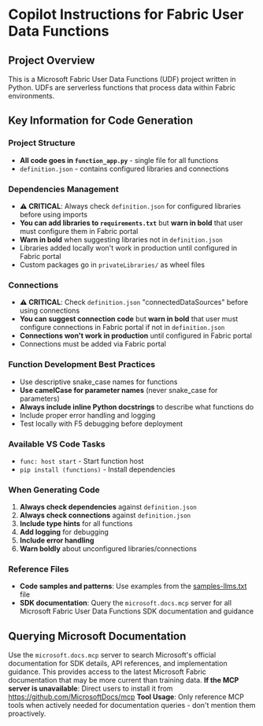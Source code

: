 # Copilot Instructions for Fabric User Data Functions

## Project Overview
This is a Microsoft Fabric User Data Functions (UDF) project written in Python. UDFs are serverless functions that process data within Fabric environments.

## Key Information for Code Generation

### Project Structure
- **All code goes in `function_app.py`** - single file for all functions
- `definition.json` - contains configured libraries and connections

### Dependencies Management
- **⚠️ CRITICAL**: Always check `definition.json` for configured libraries before using imports
- **You can add libraries to `requirements.txt`** but **warn in bold** that user must configure them in Fabric portal
- **Warn in bold** when suggesting libraries not in `definition.json`
- Libraries added locally won't work in production until configured in Fabric portal
- Custom packages go in `privateLibraries/` as wheel files

### Connections
- **⚠️ CRITICAL**: Check `definition.json` "connectedDataSources" before using connections
- **You can suggest connection code** but **warn in bold** that user must configure connections in Fabric portal if not in `definition.json`
- **Connections won't work in production** until configured in Fabric portal
- Connections must be added via Fabric portal

### Function Development Best Practices
- Use descriptive snake_case names for functions
- **Use camelCase for parameter names** (never snake_case for parameters)
- **Always include inline Python docstrings** to describe what functions do
- Include proper error handling and logging
- Test locally with F5 debugging before deployment

### Available VS Code Tasks
- `func: host start` - Start function host
- `pip install (functions)` - Install dependencies  

### When Generating Code
1. **Always check dependencies** against `definition.json`
2. **Always check connections** against `definition.json`
3. **Include type hints** for all functions
4. **Add logging** for debugging
5. **Include error handling**
6. **Warn boldly** about unconfigured libraries/connections

### Reference Files
- **Code samples and patterns**: Use examples from the [samples-llms.txt](https://raw.githubusercontent.com/microsoft/fabric-user-data-functions-samples/refs/heads/main/PYTHON/samples-llms.txt) file
- **SDK documentation**: Query the `microsoft.docs.mcp` server for all Microsoft Fabric User Data Functions SDK documentation and guidance

## Querying Microsoft Documentation
Use the `microsoft.docs.mcp` server to search Microsoft's official documentation for SDK details, API references, and implementation guidance. This provides access to the latest Microsoft Fabric documentation that may be more current than training data.
**If the MCP server is unavailable**: Direct users to install it from https://github.com/MicrosoftDocs/mcp
**Tool Usage**: Only reference MCP tools when actively needed for documentation queries - don't mention them proactively.